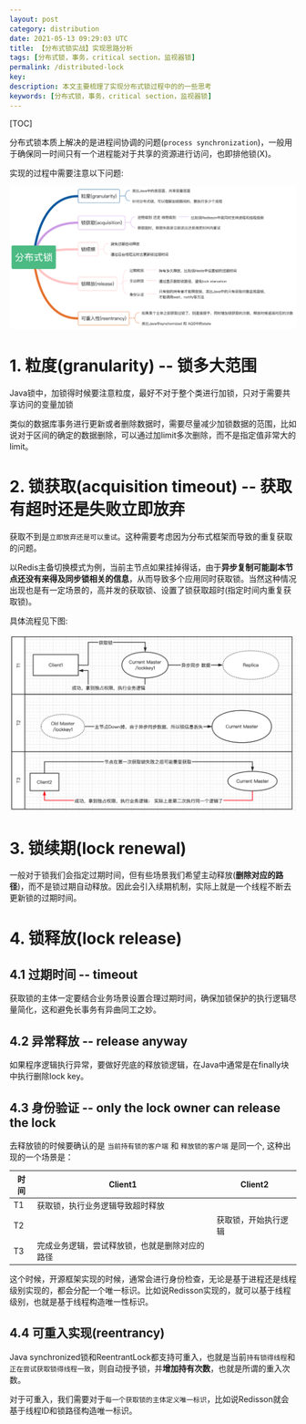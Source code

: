 ```yaml
---
layout: post
category: distribution
date: 2021-05-13 09:29:03 UTC
title: 【分布式锁实战】实现思路分析
tags: [分布式锁，事务，critical section，监视器锁]
permalink: /distributed-lock
key:
description: 本文主要梳理了实现分布式锁过程中的的一些思考
keywords: [分布式锁，事务，critical section，监视器锁]
---
```


[TOC]

分布式锁本质上解决的是进程间协调的问题(`process synchronization`)，一般用于确保同一时间只有一个进程能对于共享的资源进行访问，也即排他锁(X)。

实现的过程中需要注意以下问题:

![distributed-lock-implementation-thought.png](/static/images/charts/2021-05-13/distributed-lock-implementation-thought.png)

# 1. 粒度(granularity) -- 锁多大范围

Java锁中，加锁得时候要注意粒度，最好不对于整个类进行加锁，只对于需要共享访问的变量加锁

类似的数据库事务进行更新或者删除数据时，需要尽量减少加锁数据的范围，比如说对于区间的确定的数据删除，可以通过加limit多次删除，而不是指定值非常大的limit。

# 2. 锁获取(acquisition timeout) -- 获取有超时还是失败立即放弃

获取不到是`立即放弃还是可以重试`。这种需要考虑因为分布式框架而导致的重复获取的问题。

以Redis主备切换模式为例，当前主节点如果挂掉得话，由于**异步复制可能副本节点还没有来得及同步锁相关的信息**，从而导致多个应用同时获取锁。当然这种情况出现也是有一定场景的，高并发的获取锁、设置了锁获取超时(指定时间内重复获取锁)。

具体流程见下图:

![JedisLock失效场景](/static/images/charts/2021-05-13/distributed-lock-reexecution.png)

# 3. 锁续期(lock renewal)

一般对于锁我们会指定过期时间，但有些场景我们希望主动释放(**删除对应的路径**)，而不是锁过期自动释放。因此会引入续期机制，实际上就是一个线程不断去更新锁的过期时间。

# 4. 锁释放(lock release)

## 4.1 过期时间 -- timeout

获取锁的主体一定要结合业务场景设置合理过期时间，确保加锁保护的执行逻辑尽量简化，这和避免长事务有异曲同工之妙。

## 4.2 异常释放 -- release anyway

如果程序逻辑执行异常，要做好兜底的释放锁逻辑，在Java中通常是在finally块中执行删除lock key。

## 4.3 身份验证 -- only the lock owner can release the lock

去释放锁的时候要确认的是 `当前持有锁的客户端` 和 `释放锁的客户端` 是同一个, 这种出现的一个场景是：

| 时间 | Client1                                        | Client2              |
| ---- | ---------------------------------------------- | -------------------- |
| T1   | 获取锁，执行业务逻辑导致超时释放               |                      |
| T2   |                                                | 获取锁，开始执行逻辑 |
| T3   | 完成业务逻辑，尝试释放锁，也就是删除对应的路径 |                      |

这个时候，开源框架实现的时候，通常会进行身份检查，无论是基于进程还是线程级别实现的，都会分配一个唯一标识。比如说Redisson实现的，就可以基于线程级别，也就是基于线程构造唯一性标识。

## 4.4 可重入实现(reentrancy)

Java synchronized锁和ReentrantLock都支持可重入，也就是当前`持有锁得线程`和 `正在尝试获取锁得线程一致`，则自动授予锁，并**增加持有次数**，也就是所谓的重入次数。

对于可重入，我们需要对于`每一个获取锁的主体定义唯一标识`，比如说Redisson就会基于线程ID和锁路径构造唯一标识。

